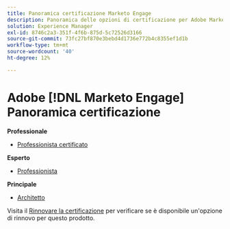 ```yaml
---
title: Panoramica certificazione Marketo Engage
description: Panoramica delle opzioni di certificazione per Adobe Marketo Engage
solution: Experience Manager
exl-id: 8746c2a3-351f-4f6b-875d-5c72526d3166
source-git-commit: 73fc27bf870e3bebd4d1736e772b4c8355ef1d1b
workflow-type: tm+mt
source-wordcount: '40'
ht-degree: 12%

---
```


# Adobe [!DNL Marketo Engage] Panoramica certificazione

**Professionale**

* [Professionista certificato](/help/certifications/ame/ame-p.md) <!--AD0-E555-->

**Esperto**

* [Professionista](/help/certifications/ame/ame-e-business.md) <!--AD0-E559-->

**Principale**

* [Architetto](/help/certifications/ame/ame-m-architect-23-08.md) <!--AD0-E560-->

Visita il [Rinnovare la certificazione](/help/certifications/renew.md) per verificare se è disponibile un&#39;opzione di rinnovo per questo prodotto.

